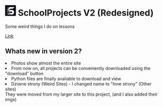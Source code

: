 # <img src="/favicon/apple-touch-icon.png" height="35px" width="35px"> SchoolProjects V2 (Redesigned)
Some weird things I do on lessons

[Link](https://sp.285.works)

## Whats new in version 2?
<li>Photos show almost the entire site</li>
<li>From now on, all projects can be conveniently downloaded using the "download" button</li>
<li>Python files are finally avaliable to download and view</li>
<li>Dziwne strony (Weird Sites) -  I changed name to "Inne strony" (Other sites)<br>
They were moved from my larger site to this project, (and I also added their imgs)</li>
